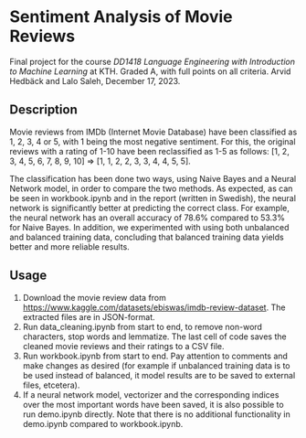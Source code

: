 # Sentiment Analysis of Movie Reviews
Final project for the course *DD1418 Language Engineering with Introduction to Machine Learning* at KTH. Graded A, with full points on all criteria. Arvid Hedbäck and Lalo Saleh, December 17, 2023.

## Description
Movie reviews from IMDb (Internet Movie Database) have been classified as 1, 2, 3, 4 or 5, with 1 being the most negative sentiment. For this, the original reviews with a rating of 1-10 have been reclassified as 1-5 as follows: [1, 2, 3, 4, 5, 6, 7, 8, 9, 10] => [1, 1, 2, 2, 3, 3, 4, 4, 5, 5].

The classification has been done two ways, using Naive Bayes and a Neural Network model, in order to compare the two methods. As expected, as can be seen in workbook.ipynb and in the report (written in Swedish), the neural network is significantly better at predicting the correct class. For example, the neural network has an overall accuracy of 78.6% compared to 53.3% for Naive Bayes. In addition, we experimented with using both unbalanced and balanced training data, concluding that balanced training data yields better and more reliable results.

## Usage
1. Download the movie review data from https://www.kaggle.com/datasets/ebiswas/imdb-review-dataset. The extracted files are in JSON-format.
2. Run data_cleaning.ipynb from start to end, to remove non-word characters, stop words and lemmatize. The last cell of code saves the cleaned movie reviews and their ratings to a CSV file.
3. Run workbook.ipynb from start to end. Pay attention to comments and make changes as desired (for example if unbalanced training data is to be used instead of balanced, it model results are to be saved to external files, etcetera).
4. If a neural network model, vectorizer and the corresponding indices over the most important words have been saved, it is also possible to run demo.ipynb directly. Note that there is no additional functionality in demo.ipynb compared to workbook.ipynb.
